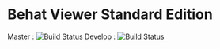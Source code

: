 Behat Viewer Standard Edition
========================

Master : [![Build Status](https://secure.travis-ci.org/jubianchi/BehatViewer.png?branch=master)](http://travis-ci.org/jubianchi/BehatViewer)
Develop : [![Build Status](https://secure.travis-ci.org/jubianchi/BehatViewer.png?branch=develop)](http://travis-ci.org/jubianchi/BehatViewer)
